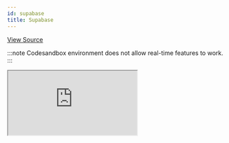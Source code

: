 ```yaml
---
id: supabase
title: Supabase
---
```


[View Source](https://github.com/refinedev/refine/tree/master/examples/dataProvider/supabase)

:::note
Codesandbox environment does not allow real-time features to work.
:::

<iframe src="https://codesandbox.io/embed/refine-supabase-example-2zhty?autoresize=1&fontsize=14&theme=dark&view=preview"
    style={{width: "100%", height:"80vh", border: "0px", borderRadius: "8px", overflow:"hidden"}}
    title="refine-supabase-example"
    allow="accelerometer; ambient-light-sensor; camera; encrypted-media; geolocation; gyroscope; hid; microphone; midi; payment; usb; vr; xr-spatial-tracking"
    sandbox="allow-forms allow-modals allow-popups allow-presentation allow-same-origin allow-scripts"
></iframe>
